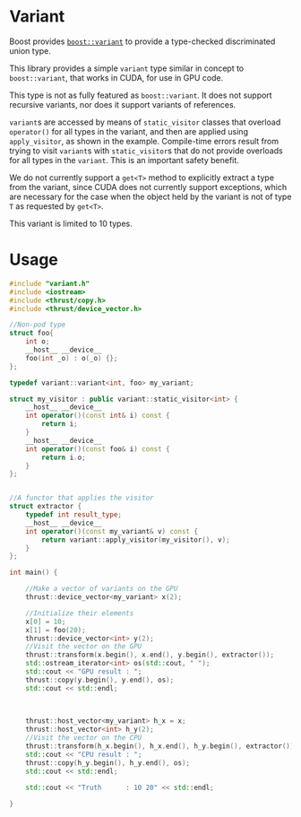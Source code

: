 Variant
===

Boost provides
[`boost::variant`](http://www.boost.org/doc/libs/1_53_0/doc/html/variant.html)
to provide a type-checked discriminated union type.

This library provides a simple `variant` type similar in concept to
`boost::variant`, that works in CUDA, for use in GPU code.

This type is not as fully featured as `boost::variant`.  It does not
support recursive variants, nor does it support variants of references.

`variant`s are accessed by means of `static_visitor` classes that
overload `operator()` for all types in the variant, and then are
applied using `apply_visitor`, as shown in the example.  Compile-time
errors result from trying to visit `variant`s with `static_visitor`s
that do not provide overloads for all types in the `variant`. This is
an important safety benefit.

We do not currently support a `get<T>` method to explicitly extract a
type from the variant, since CUDA does not currently support
exceptions, which are necessary for the case when the object held by
the variant is not of type `T` as requested by `get<T>`.

This variant is limited to 10 types.

Usage
===
```c++
#include "variant.h"
#include <iostream>
#include <thrust/copy.h>
#include <thrust/device_vector.h>

//Non-pod type
struct foo{
    int o;
    __host__ __device__
    foo(int _o) : o(_o) {};
};

typedef variant::variant<int, foo> my_variant;

struct my_visitor : public variant::static_visitor<int> {
    __host__ __device__
    int operator()(const int& i) const {
        return i;
    }
    __host__ __device__
    int operator()(const foo& i) const {
        return i.o;
    }
};


//A functor that applies the visitor
struct extractor {
    typedef int result_type;
    __host__ __device__
    int operator()(const my_variant& v) const {
        return variant::apply_visitor(my_visitor(), v);
    }
};

int main() {

    //Make a vector of variants on the GPU
    thrust::device_vector<my_variant> x(2);

    //Initialize their elements
    x[0] = 10;
    x[1] = foo(20);
    thrust::device_vector<int> y(2);
    //Visit the vector on the GPU
    thrust::transform(x.begin(), x.end(), y.begin(), extractor());
    std::ostream_iterator<int> os(std::cout, " ");
    std::cout << "GPU result : ";
    thrust::copy(y.begin(), y.end(), os);
    std::cout << std::endl;
   

    
    thrust::host_vector<my_variant> h_x = x;
    thrust::host_vector<int> h_y(2);
    //Visit the vector on the CPU
    thrust::transform(h_x.begin(), h_x.end(), h_y.begin(), extractor());
    std::cout << "CPU result : ";
    thrust::copy(h_y.begin(), h_y.end(), os);
    std::cout << std::endl;

    std::cout << "Truth      : 10 20" << std::endl;
    
}
```
